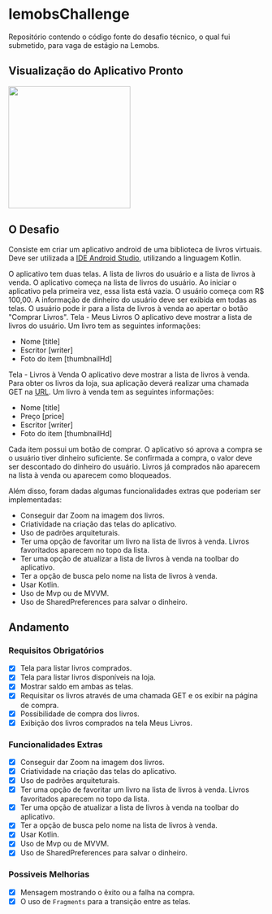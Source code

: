 # lemobsChallenge
Repositório contendo o código fonte do desafio técnico, o qual fui submetido, para vaga de estágio na Lemobs.

## Visualização do Aplicativo Pronto 
<img src="screen.gif" width="240"/>

## O Desafio
Consiste em criar um aplicativo android de uma biblioteca de livros virtuais.
Deve ser utilizada a [IDE Android Studio](https://developer.android.com/studio), utilizando a
linguagem Kotlin.

O aplicativo tem duas telas. A lista de livros do usuário e a lista de livros à venda. O
aplicativo começa na lista de livros do usuário. Ao iniciar o aplicativo pela primeira vez, essa
lista está vazia.
O usuário começa com R$ 100,00. A informação de dinheiro do usuário deve ser
exibida em todas as telas. O usuário pode ir para a lista de livros à venda ao apertar o botão
"Comprar Livros".
Tela - Meus Livros
O aplicativo deve mostrar a lista de livros do usuário. Um livro tem as seguintes
informações:
* Nome [title]
* Escritor [writer]
* Foto do item [thumbnailHd]

Tela - Livros à Venda
O aplicativo deve mostrar a lista de livros à venda. Para obter os livros da loja, sua
aplicação deverá realizar uma chamada GET na [URL](
https://raw.githubusercontent.com/Felcks/desafio-mobile-lemobs/master/products.json). Um
livro à venda tem as seguintes informações:
* Nome [title]
* Preço [price]
* Escritor [writer]
* Foto do item [thumbnailHd]

Cada item possui um botão de comprar. O aplicativo só aprova a compra se o
usuário tiver dinheiro suficiente. Se confirmada a compra, o valor deve ser descontado do
dinheiro do usuário. Livros já comprados não aparecem na lista à venda ou aparecem como
bloqueados.

Além disso, foram dadas algumas funcionalidades extras que poderiam ser implementadas:
* Conseguir dar Zoom na imagem dos livros.
* Criatividade na criação das telas do aplicativo.
* Uso de padrões arquiteturais.
* Ter uma opção de favoritar um livro na lista de livros à venda. Livros favoritados
aparecem no topo da lista.
* Ter uma opção de atualizar a lista de livros à venda na toolbar do aplicativo.
* Ter a opção de busca pelo nome na lista de livros à venda.
* Usar Kotlin.
* Uso de Mvp ou de MVVM.
* Uso de SharedPreferences para salvar o dinheiro.

## Andamento
### Requisitos Obrigatórios
- [x] Tela para listar livros comprados.
- [x] Tela para listar livros disponíveis na loja.
- [x] Mostrar saldo em ambas as telas.
- [x] Requisitar os livros através de uma chamada GET e os exibir na página de compra.
- [x] Possibilidade de compra dos livros.
- [x] Exibição dos livros comprados na tela Meus Livros.
### Funcionalidades Extras
- [x] Conseguir dar Zoom na imagem dos livros.
- [x] Criatividade na criação das telas do aplicativo.
- [x] Uso de padrões arquiteturais.
- [x] Ter uma opção de favoritar um livro na lista de livros à venda. Livros favoritados
aparecem no topo da lista.
- [x] Ter uma opção de atualizar a lista de livros à venda na toolbar do aplicativo.
- [x] Ter a opção de busca pelo nome na lista de livros à venda.
- [x] Usar Kotlin.
- [x] Uso de Mvp ou de MVVM.
- [x] Uso de SharedPreferences para salvar o dinheiro.
### Possiveis Melhorias
- [x] Mensagem mostrando o êxito ou a falha na compra.
- [x] O uso de `Fragments` para a transição entre as telas.

